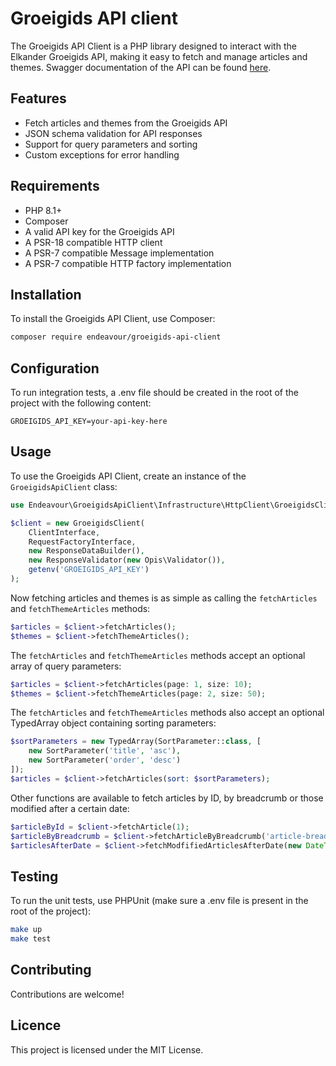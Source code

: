 # Groeigids API client
The Groeigids API Client is a PHP library designed to interact with the Elkander Groeigids API,
making it easy to fetch and manage articles and themes.
Swagger documentation of the API can be found [here](https://groeigids-api.elkander.nl/swagger-ui/index.html).

## Features
- Fetch articles and themes from the Groeigids API
- JSON schema validation for API responses
- Support for query parameters and sorting
- Custom exceptions for error handling

## Requirements
- PHP 8.1+
- Composer
- A valid API key for the Groeigids API
- A PSR-18 compatible HTTP client
- A PSR-7 compatible Message implementation
- A PSR-7 compatible HTTP factory implementation

## Installation
To install the Groeigids API Client, use Composer:
```bash
composer require endeavour/groeigids-api-client
```

## Configuration
To run integration tests, a .env file should be created in the root of the project with the following content:
```dotenv
GROEIGIDS_API_KEY=your-api-key-here
```

## Usage
To use the Groeigids API Client, create an instance of the `GroeigidsApiClient` class:
```php
use Endeavour\GroeigidsApiClient\Infrastructure\HttpClient\GroeigidsClient;

$client = new GroeigidsClient(
    ClientInterface,
    RequestFactoryInterface,
    new ResponseDataBuilder(),
    new ResponseValidator(new Opis\Validator()),
    getenv('GROEIGIDS_API_KEY')
);
```
Now fetching articles and themes is as simple as calling the `fetchArticles` and `fetchThemeArticles` methods:
```php
$articles = $client->fetchArticles();
$themes = $client->fetchThemeArticles();
```
The `fetchArticles` and `fetchThemeArticles` methods accept an optional array of query parameters:
```php
$articles = $client->fetchArticles(page: 1, size: 10);
$themes = $client->fetchThemeArticles(page: 2, size: 50);
```
The `fetchArticles` and `fetchThemeArticles` methods also accept an optional TypedArray object containing sorting parameters:
```php
$sortParameters = new TypedArray(SortParameter::class, [
    new SortParameter('title', 'asc'),
    new SortParameter('order', 'desc')
]);
$articles = $client->fetchArticles(sort: $sortParameters);
```
Other functions are available to fetch articles by ID, by breadcrumb or those modified after a certain date:
```php
$articleById = $client->fetchArticle(1);
$articleByBreadcrumb = $client->fetchArticleByBreadcrumb('article-breadcrumb');
$articlesAfterDate = $client->fetchModfifiedArticlesAfterDate(new DateTime('2020-01-01'))
```

## Testing
To run the unit tests, use PHPUnit (make sure a .env file is present in the root of the project):
```bash
make up
make test
```

## Contributing
Contributions are welcome!

## Licence
This project is licensed under the MIT License.
